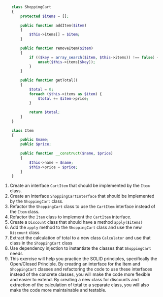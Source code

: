 ```php
    class ShoppingCart
    {
        protected $items = [];
    
        public function addItem($item)
        {
            $this->items[] = $item;
        }
    
        public function removeItem($item)
        {
            if (($key = array_search($item, $this->items)) !== false) {
                unset($this->items[$key]);
            }
        }
    
        public function getTotal()
        {
            $total = 0;
            foreach ($this->items as $item) {
                $total += $item->price;
            }
    
            return $total;
        }
    }
    
    class Item
    {
        public $name;
        public $price;
    
        public function __construct($name, $price)
        {
            $this->name = $name;
            $this->price = $price;
        }
    }
```

1. Create an interface `CartItem` that should be implemented by the `Item` class.
2. Create an interface `ShoppingCartInterface` that should be implemented by the `ShoppingCart` class.
3. Refactor the `ShoppingCart` class to use the `CartItem` interface instead of the `Item` class.
4. Refactor the `Item` class to implement the `CartItem` interface.
5. Create a `Discount` class that should have a method `apply($items)`
6. Add the `apply` method to the `ShoppingCart` class and use the new `Discount` class
7. Extract the calculation of total to a new class `Calculator` and use that class in the `ShoppingCart` class
8. Use dependency injection to instantiate the classes that `ShoppingCart` needs
9. This exercise will help you practice the SOLID principles, specifically the Open/Closed Principle. By creating an interface for the Item and `ShoppingCart` classes and refactoring the code to use these interfaces instead of the concrete classes, you will make the code more flexible and easier to extend. By creating a new class for discounts and extraction of the calculation of total to a separate class, you will also make the code more maintainable and testable.